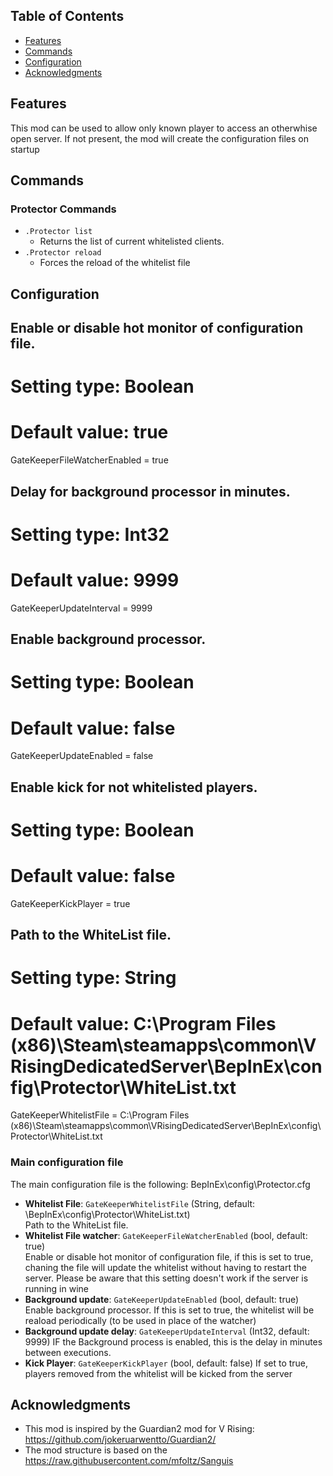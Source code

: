 ## Table of Contents


- [Features](#features)
- [Commands](#commands)
- [Configuration](#configuration)
- [Acknowledgments](#acknowledgments)

## Features

This mod can be used to allow only known player to access an otherwhise open server. 
If not present, the mod will create the configuration files on startup

## Commands

### Protector Commands
- `.Protector list`
  - Returns the list of current whitelisted clients.
- `.Protector reload`
  - Forces the reload of the whitelist file
 
## Configuration

## Enable or disable hot monitor of configuration file.
# Setting type: Boolean
# Default value: true
GateKeeperFileWatcherEnabled = true

## Delay for background processor in minutes.
# Setting type: Int32
# Default value: 9999
GateKeeperUpdateInterval = 9999

## Enable background processor.
# Setting type: Boolean
# Default value: false
GateKeeperUpdateEnabled = false

## Enable kick for not whitelisted players.
# Setting type: Boolean
# Default value: false
GateKeeperKickPlayer = true

## Path to the WhiteList file.
# Setting type: String
# Default value: C:\Program Files (x86)\Steam\steamapps\common\VRisingDedicatedServer\BepInEx\config\Protector\WhiteList.txt
GateKeeperWhitelistFile = C:\Program Files (x86)\Steam\steamapps\common\VRisingDedicatedServer\BepInEx\config\Protector\WhiteList.txt



### Main configuration file 
The main configuration file is the following: BepInEx\config\Protector.cfg

- **Whitelist File**: `GateKeeperWhitelistFile` (String, default: \BepInEx\config\Protector\WhiteList.txt)  
  Path to the WhiteList file.
- **Whitelist File watcher**: `GateKeeperFileWatcherEnabled` (bool, default: true)  
  Enable or disable hot monitor of configuration file, if this is set to true, chaning the file will update the whitelist without having to restart the server. Please be aware that this setting doesn't work if the server is running in wine
- **Background update**: `GateKeeperUpdateEnabled` (bool, default: true) 
  Enable background processor. If this is set to true, the whitelist will be reaload periodically (to be used in place of the watcher)
- **Background update delay**: `GateKeeperUpdateInterval` (Int32, default: 9999) 
  IF the Background process is enabled, this is the delay in minutes between executions.
- **Kick Player**: `GateKeeperKickPlayer` (bool, default: false) 
  If set to true, players removed from the whitelist will be kicked from the server
  


## Acknowledgments
- This mod is inspired by the Guardian2 mod for V Rising: https://github.com/jokeruarwentto/Guardian2/
- The mod structure is based on the https://raw.githubusercontent.com/mfoltz/Sanguis
